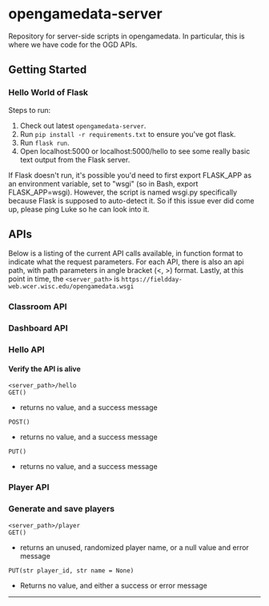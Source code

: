 # opengamedata-server

Repository for server-side scripts in opengamedata. In particular, this is where we have code for the OGD APIs.

## Getting Started

### Hello World of Flask

Steps to run:
1. Check out latest `opengamedata-server`.
2. Run `pip install -r requirements.txt` to ensure you've got flask.
3. Run `flask run`.
4. Open localhost:5000 or localhost:5000/hello to see some really basic text output from the Flask server.

If Flask doesn't run, it's possible you'd need to first export FLASK_APP as an environment variable, set to "wsgi" (so in Bash, export FLASK_APP=wsgi).
However, the script is named wsgi.py specifically because Flask is supposed to auto-detect it. So if this issue ever did come up, please ping Luke so he can look into it.

## APIs

Below is a listing of the current API calls available, in function format to indicate what the request parameters.
For each API, there is also an api path, with path parameters in angle bracket (<, >) format.
Lastly, at this point in time, the `<server_path>` is `https://fieldday-web.wcer.wisc.edu/opengamedata.wsgi`

### Classroom API

### Dashboard API

### Hello API

#### Verify the API is alive

`<server_path>/hello`  
`GET()`

- returns no value, and a success message  

`POST()`

- returns no value, and a success message

`PUT()`

- returns no value, and a success message


### Player API

### Generate and save players

`<server_path>/player`  
`GET()`

- returns an unused, randomized player name, or a null value and error message  

`PUT(str player_id, str name = None)`

- Returns no value, and either a success or error message  
---
